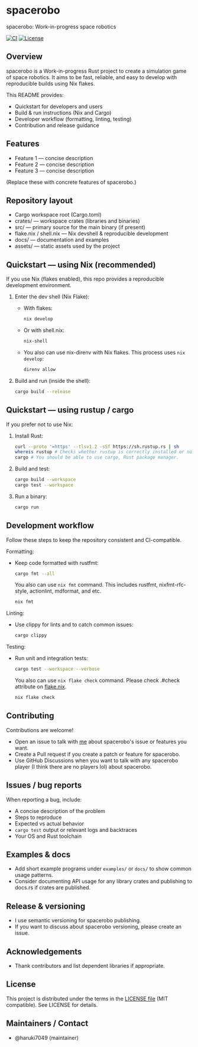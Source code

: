 # spacerobo

spacerobo: Work-in-progress space robotics

[![CI](https://img.shields.io/github/actions/workflow/status/haruki7049/spacerobo/ci.yml?branch=main)](https://github.com/haruki7049/spacerobo/actions)
[![License](https://img.shields.io/badge/license-MIT-blue.svg)](./LICENSE)

Overview
--------
spacerobo is a Work-in-progress Rust project to create a simulation game of space robotics. It aims to be fast, reliable, and easy to develop with reproducible builds using Nix flakes.

This README provides:
- Quickstart for developers and users
- Build & run instructions (Nix and Cargo)
- Developer workflow (formatting, linting, testing)
- Contribution and release guidance

Features
--------
- Feature 1 — concise description
- Feature 2 — concise description
- Feature 3 — concise description

(Replace these with concrete features of spacerobo.)

Repository layout
-----------------
- Cargo workspace root (Cargo.toml)
- crates/ — workspace crates (libraries and binaries)
- src/ — primary source for the main binary (if present)
- flake.nix / shell.nix — Nix devshell & reproducible development
- docs/ — documentation and examples
- assets/ — static assets used by the project

Quickstart — using Nix (recommended)
-----------------------------------
If you use Nix (flakes enabled), this repo provides a reproducible development environment.

1. Enter the dev shell (Nix Flake):
    - With flakes:
      ```sh
      nix develop
      ```
    - Or with shell.nix:
      ```sh
      nix-shell
      ```
    - You also can use nix-direnv with Nix flakes. This process uses `nix develop`:
      ```sh
      direnv allow
      ```

2. Build and run (inside the shell):
      ```sh
      cargo build --release
      ```

Quickstart — using rustup / cargo
---------------------------------
If you prefer not to use Nix:

1. Install Rust:
   ```sh
   curl --proto '=https' --tlsv1.2 -sSf https://sh.rustup.rs | sh
   whereis rustup # Checks whether rustup is correctly installed or not.
   cargo # You should be able to use cargo, Rust package manager.
   ```

2. Build and test:
   ```sh
   cargo build --workspace
   cargo test --workspace
   ```

3. Run a binary:
   ```sh
   cargo run
   ```

Development workflow
--------------------
Follow these steps to keep the repository consistent and CI-compatible.

Formatting:
- Keep code formatted with rustfmt:
  ```sh
  cargo fmt --all
  ```

  You also can use `nix fmt` command. This includes rustfmt, nixfmt-rfc-style, actionlint, mdformat, and etc.
  ```sh
  nix fmt
  ```

Linting:
- Use clippy for lints and to catch common issues:
  ```sh
  cargo clippy
  ```

Testing:
- Run unit and integration tests:
  ```sh
  cargo test --workspace --verbose
  ```

  You also can use `nix flake check` command. Please check .#check attribute on [flake.nix](./flake.nix).
  ```sh
  nix flake check
  ```

Contributing
------------
Contributions are welcome!

- Open an issue to talk with [me](https://github.com/haruki7049) about spacerobo's issue or features you want.
- Create a Pull request if you create a patch or feature for spacerobo.
- Use GitHub Discussions when you want to talk with any spacerobo player (I think there are no players lol) about spacerobo.

Issues / bug reports
--------------------
When reporting a bug, include:
- A concise description of the problem
- Steps to reproduce
- Expected vs actual behavior
- `cargo test` output or relevant logs and backtraces
- Your OS and Rust toolchain

Examples & docs
---------------
- Add short example programs under `examples/` or `docs/` to show common usage patterns.
- Consider documenting API usage for any library crates and publishing to docs.rs if crates are published.

Release & versioning
--------------------
- I use semantic versioning for spacerobo publishing.
- If you want to discuss about spacerobo versioning, please create an issue.

Acknowledgements
----------------
- Thank contributors and list dependent libraries if appropriate.

License
-------
This project is distributed under the terms in the [LICENSE file](./LICENSE) (MIT compatible). See LICENSE for details.

Maintainers / Contact
---------------------
- @haruki7049 (maintainer)
